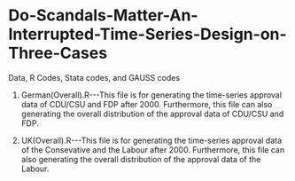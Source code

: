 # Do-Scandals-Matter-An-Interrupted-Time-Series-Design-on-Three-Cases
Data, R Codes, Stata codes, and GAUSS codes

1. German(Overall).R---This file is for generating the time-series approval data of CDU/CSU and FDP after 2000. Furthermore, this file can also generating the overall distribution of the approval data of CDU/CSU and FDP.

2. UK(Overall).R---This file is for generating the time-series approval data of the Consevative and the Labour after 2000. Furthermore, this file can also generating the overall distribution of the approval data of the Labour.
